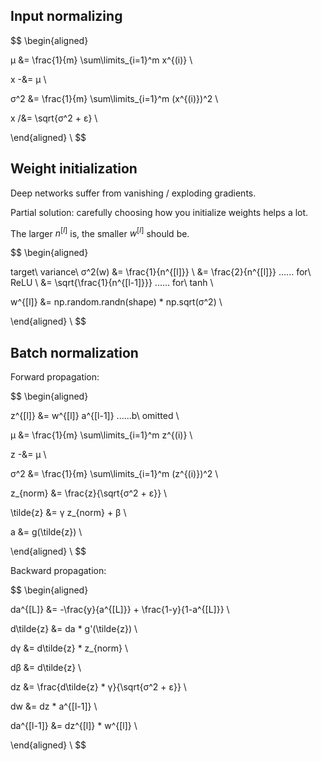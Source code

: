 ﻿## Input normalizing

$$
\begin{aligned}

μ &= \frac{1}{m} \sum\limits_{i=1}^m x^{(i)} \\

x -&= μ \\

σ^2 &= \frac{1}{m} \sum\limits_{i=1}^m (x^{(i)})^2 \\

x /&= \sqrt{σ^2 + ε} \\

\end{aligned} \\
$$

## Weight initialization

Deep networks suffer from vanishing / exploding gradients.

Partial solution: carefully choosing how you initialize weights helps a lot.

The larger $n^{[l]}$ is, the smaller $w^{[l]}$ should be.

$$
\begin{aligned}

target\ variance\ σ^2(w)
&= \frac{1}{n^{[l]}} \\
&= \frac{2}{n^{[l]}} ...... for\ ReLU \\
&= \sqrt{\frac{1}{n^{[l-1]}}} ...... for\ tanh \\

w^{[l]} &= np.random.randn(shape) * np.sqrt(σ^2) \\

\end{aligned} \\
$$

## Batch normalization

Forward propagation:

$$
\begin{aligned}

z^{[l]} &= w^{[l]} a^{[l-1]} ......b\ omitted \\

μ &= \frac{1}{m} \sum\limits_{i=1}^m z^{(i)} \\

z -&= μ \\

σ^2 &= \frac{1}{m} \sum\limits_{i=1}^m (z^{(i)})^2 \\

z_{norm} &= \frac{z}{\sqrt{σ^2 + ε}} \\

\tilde{z} &= γ z_{norm} + β \\

a &= g(\tilde{z}) \\

\end{aligned} \\
$$

Backward propagation:

$$
\begin{aligned}

da^{[L]} &= -\frac{y}{a^{[L]}} + \frac{1-y}{1-a^{[L]}} \\

d\tilde{z} &= da * g'(\tilde{z}) \\

dγ &= d\tilde{z} * z_{norm} \\

dβ &= d\tilde{z} \\

dz &= \frac{d\tilde{z} * γ}{\sqrt{σ^2 + ε}} \\

dw &= dz * a^{[l-1]} \\

da^{[l-1]} &= dz^{[l]} * w^{[l]} \\

\end{aligned} \\
$$
